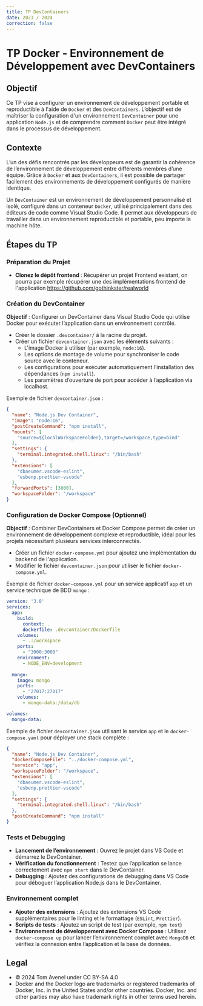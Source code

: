 ```yaml
---
title: TP DevContainers
date: 2023 / 2024
correction: false
---
```


# TP Docker - Environnement de Développement avec DevContainers

## Objectif

Ce TP vise à configurer un environnement de développement portable et reproductible à l'aide de `Docker` et des `DevContainers`. L’objectif est de maîtriser la configuration d'un environnement `DevContainer` pour une application `Node.js` et de comprendre comment `Docker` peut être intégré dans le processus de développement.

## Contexte

L’un des défis rencontrés par les développeurs est de garantir la cohérence de l’environnement de développement entre différents membres d’une équipe. Grâce à `Docker` et aux `DevContainers`, il est possible de partager facilement des environnements de développement configurés de manière identique.

Un `DevContainer` est un environnement de développement personnalisé et isolé, configuré dans un conteneur `Docker`, utilisé principalement dans des éditeurs de code comme Visual Studio Code. Il permet aux développeurs de travailler dans un environnement reproductible et portable, peu importe la machine hôte.

## Étapes du TP

### Préparation du Projet

- **Clonez le dépôt frontend** : Récupérer un projet Frontend existant, on pourra par exemple récupérer une des implémentations frontend de l'application <https://github.com/gothinkster/realworld>

### Création du DevContainer

**Objectif** : Configurer un DevContainer dans Visual Studio Code qui utilise Docker pour exécuter l’application dans un environnement contrôlé.

- Créer le dossier `.devcontainer/` à la racine du projet.
- Créer un fichier `devcontainer.json` avec les éléments suivants :
   - L'image Docker à utiliser (par exemple, `node:16`).
   - Les options de montage de volume pour synchroniser le code source avec le conteneur.
   - Les configurations pour exécuter automatiquement l’installation des dépendances (`npm install`).
   - Les paramètres d’ouverture de port pour accéder à l’application via localhost.

Exemple de fichier `devcontainer.json` :
```json
{
  "name": "Node.js Dev Container",
  "image": "node:16",
  "postCreateCommand": "npm install",
  "mounts": [
    "source=${localWorkspaceFolder},target=/workspace,type=bind"
  ],
  "settings": {
    "terminal.integrated.shell.linux": "/bin/bash"
  },
  "extensions": [
    "dbaeumer.vscode-eslint",
    "esbenp.prettier-vscode"
  ],
  "forwardPorts": [3000],
  "workspaceFolder": "/workspace"
}
```

### Configuration de Docker Compose (Optionnel)

**Objectif** : Combiner DevContainers et Docker Compose permet de créer un environnement de développement complexe et reproductible, idéal pour les projets nécessitant plusieurs services interconnectés.

- Créer un fichier `docker-compose.yml` pour ajoutez une implémentation du backend de l'application.
- Modifier le fichier `devcontainer.json` pour utiliser le fichier `docker-compose.yml`.

Exemple de fichier `docker-compose.yml` pour un service applicatif `app` et un service technique de BDD `mongo` :

```yaml
version: '3.8'
services:
  app:
    build:
      context: .
      dockerfile: .devcontainer/Dockerfile
    volumes:
      - .:/workspace
    ports:
      - "3000:3000"
    environment:
      - NODE_ENV=development
  
  mongo:
    image: mongo
    ports:
      - "27017:27017"
    volumes:
      - mongo-data:/data/db

volumes:
  mongo-data:
```

Exemple de fichier `devcontainer.json` utilisant le service `app` et le `docker-compose.yaml` pour déployer une stack complète :

```json
{
  "name": "Node.js Dev Container",
  "dockerComposeFile": "../docker-compose.yml",
  "service": "app",
  "workspaceFolder": "/workspace",
  "extensions": [
    "dbaeumer.vscode-eslint",
    "esbenp.prettier-vscode"
  ],
  "settings": {
    "terminal.integrated.shell.linux": "/bin/bash"
  },
  "postCreateCommand": "npm install"
}
```

### Tests et Debugging

- **Lancement de l’environnement** : Ouvrez le projet dans VS Code et démarrez le DevContainer.
- **Vérification du fonctionnement** : Testez que l’application se lance correctement avec `npm start` dans le DevContainer.
- **Debugging** : Ajoutez des configurations de debugging dans VS Code pour déboguer l’application Node.js dans le DevContainer.

### Environnement complet

- **Ajouter des extensions** : Ajoutez des extensions VS Code supplémentaires pour le linting et le formattage (`ESLint`, `Prettier`).
- **Scripts de tests** : Ajoutez un script de test (par exemple, `npm test`)
- **Environnement de développement avec Docker Compose** : Utilisez `docker-compose up` pour lancer l’environnement complet avec `MongoDB` et vérifiez la connexion entre l’application et la base de données.

## Legal

- © 2024 Tom Avenel under CC  BY-SA 4.0
- Docker and the Docker logo are trademarks or registered trademarks of Docker, Inc. in the United States and/or other countries. Docker, Inc. and other parties may also have trademark rights in other terms used herein.

